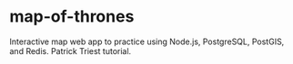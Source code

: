 # map-of-thrones
Interactive map web app to practice using Node.js, PostgreSQL, PostGIS, and Redis. Patrick Triest tutorial.
